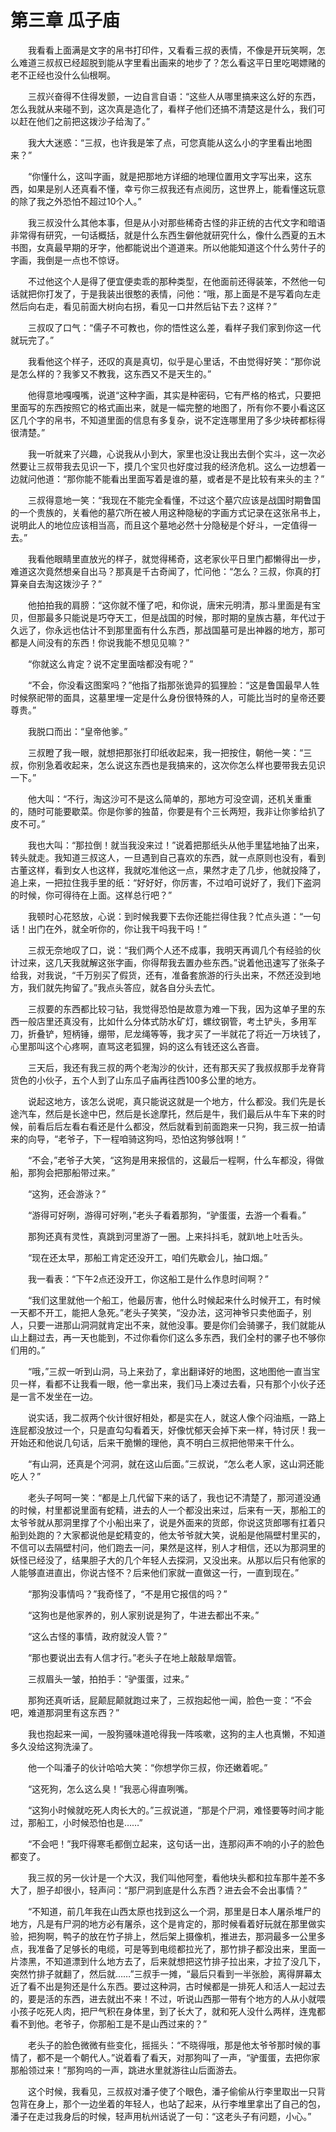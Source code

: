 # 第三章 瓜子庙


　　我看看上面满是文字的帛书打印件，又看看三叔的表情，不像是开玩笑啊，怎么难道三叔叔已经超脱到能从字里看出画来的地步了？怎么看这平日里吃喝嫖赌的老不正经也没什么仙根啊。

　　三叔兴奋得不住得发颤，一边自言自语：“这些人从哪里搞来这么好的东西，怎么我就从来碰不到，这次真是造化了，看样子他们还搞不清楚这是什么，我们可以赶在他们之前把这拨沙子给淘了。”

　　我大大迷惑：“三叔，也许我是笨了点，可您真能从这么小的字里看出地图来？”

　　“你懂什么，这叫字画，就是把那地方详细的地理位置用文字写出来，这东西，如果是别人还真看不懂，幸亏你三叔我还有点阅历，这世界上，能看懂这玩意的除了我之外恐怕不超过10个人。”

　　我三叔没什么其他本事，但是从小对那些稀奇古怪的非正统的古代文字和暗语非常得有研究，一句话概括，就是什么东西生僻他就研究什么，像什么西夏的五木书图，女真最早期的牙字，他都能说出个道道来。所以他能知道这个什么劳什子的字画，我倒是一点也不惊讶。

　　不过他这个人是得了便宜便卖乖的那种类型，在他面前还得装笨，不然他一句话就把你打发了，于是我装出很憨的表情，问他：“哦，那上面是不是写着向左走然后向右走，看见前面大树向右拐，看见一口井然后钻下去？这样？”

　　三叔叹了口气：“儒子不可教也，你的悟性这么差，看样子我们家到你这一代就玩完了。”

　　我看他这个样子，还叹的真是真切，似乎是心里话，不由觉得好笑：“那你说是怎么样的？我爹又不教我，这东西又不是天生的。”

　　他得意地嘎嘎嘴，说道“这种字画，其实是种密码，它有严格的格式，只要把里面写的东西按照它的格式画出来，就是一幅完整的地图了，所有你不要小看这区区几个字的帛书，不知道里面的信息有多复杂，说不定连哪里用了多少块砖都标得很清楚。”

　　我一听就来了兴趣，心说我从小到大，家里也没让我出去倒个实斗，这一次必然要让三叔带我去见识一下，摸几个宝贝也好度过我的经济危机。这么一边想着一边就问他道：“那你能不能看出里面写着是谁的墓，或者是不是比较有来头的主？”

　　三叔得意地一笑：“我现在不能完全看懂，不过这个墓穴应该是战国时期鲁国的一个贵族的，关看他的墓穴所在被人用这种隐秘的字画方式记录在这张帛书上，说明此人的地位应该相当高，而且这个墓地必然十分隐秘是个好斗，一定值得一去。”

　　我看他眼睛里直放光的样子，就觉得稀奇，这老家伙平日里门都懒得出一步，难道这次竟然想亲自出马？那真是千古奇闻了，忙问他：“怎么？三叔，你真的打算亲自去淘这拨沙子？”

　　他拍拍我的肩膀：“这你就不懂了吧，和你说，唐宋元明清，那斗里面是有宝贝，但那最多只能说是巧夺天工，但是战国的时候，那时期的皇族古墓，年代过于久远了，你永远也估计不到那里面有什么东西，那战国墓可是出神器的地方，那可都是人间没有的东西！你说我能不想见见嘛？”

　　“你就这么肯定？说不定里面啥都没有呢？”

　　“不会，你没看这图案吗？”他指了指那张诡异的狐狸脸：“这是鲁国最早人牲时候祭祀带的面具，这墓里埋一定是什么身份很特殊的人，可能比当时的皇帝还要尊贵。”

　　我脱口而出：“皇帝他爹。”

　　三叔瞪了我一眼，就想把那张打印纸收起来，我一把按住，朝他一笑：“三叔，你别急着收起来，怎么说这东西也是我搞来的，这次你怎么样也要带我去见识一下。”

　　他大叫：“不行，淘这沙可不是这么简单的，那地方可没空调，还机关重重的，随时可能要歇菜。你是你爹的独苗，你要是有个三长两短，我非让你爹给扒了皮不可。”

　　我也大叫：“那拉倒！就当我没来过！”说着把那纸头从他手里猛地抽了出来，转头就走。我知道三叔这人，一旦遇到自己喜欢的东西，就一点原则也没有，看到古董这样，看到女人也这样，我就吃准他这一点，果然才走了几步，他就投降了，追上来，一把拉住我手里的纸：“好好好，你厉害，不过咱可说好了，我们下盗洞的时候，你可得待在上面。这样总行吧？”

　　我顿时心花怒放，心说：到时候我要下去你还能拦得住我？忙点头道：“一句话！出门在外，就全听你的，你让我干吗我干吗！”

　　三叔无奈地叹了口，说：“我们两个人还不成事，我明天再调几个有经验的伙计过来，这几天我就解这张字画，你得帮我去置办些东西。”说着他迅速写了张条子给我，对我说，“千万别买了假货，还有，准备套旅游的行头出来，不然还没到地方，我们就先拘留了。”我点头答应，就各自分头去忙。

　　三叔要的东西都比较刁钻，我觉得恐怕是故意为难一下我，因为这单子里的东西一般店里还真没有，比如什么分体式防水矿灯，螺纹钢管，考土铲头，多用军刀，折叠铲，短柄锤，绷带，尼龙绳等等，我才买了一半就花了将近一万块钱了，心里那叫这个心疼啊，直骂这老狐狸，妈的这么有钱还这么吝啬。

　　三天后，我还有我三叔的两个老淘沙的伙计，还有那天买了我叔叔那手龙脊背货色的小伙子，五个人到了山东瓜子庙再往西100多公里的地方。

　　说起这地方，该怎么说呢，真只能说这就是一个地方，什么都没。我们先是长途汽车，然后是长途中巴，然后是长途摩托，然后是牛，我们最后从牛车下来的时候，前看后后左看右看还是什么都没，然后就看到前面跑来一只狗，我三叔一拍请来的向导，“老爷子，下一程咱骑这狗吗，恐怕这狗够戗啊！”

　　“不会，”老爷子大笑，“这狗是用来报信的，这最后一程啊，什么车都没，得做船，那狗会把那船带过来。”

　　“这狗，还会游泳？”

　　“游得可好咧，游得可好咧，”老头子看着那狗，“驴蛋蛋，去游一个看看。”

　　那狗还真有灵性，真跳到河里游了一圈。上来抖抖毛，就趴地上吐舌头。

　　“现在还太早，那船工肯定还没开工，咱们先歇会儿，抽口烟。”

　　我一看表：“下午2点还没开工，你这船工是什么作息时间啊？”

　　“我们这里就他一个船工，他最厉害，他什么时候起来什么时候开工，有时候一天都不开工，能把人急死。”老头子笑笑，“没办法，这河神爷只卖他面子，别人，只要一进那山洞洞就肯定出不来，就他没事。要是你们会骑骡子，我们就能从山上翻过去，再一天也能到，不过你看你们这么多东西，我们全村的骡子也不够你们用的。”

　　“哦，”三叔一听到山洞，马上来劲了，拿出翻译好的地图，这地图他一直当宝贝一样，看都不让我看一眼，他一拿出来，我们马上凑过去看，只有那个小伙子还是一言不发坐在一边。

　　说实话，我二叔两个伙计很好相处，都是实在人，就这人像个闷油瓶，一路上连屁都没放过一个，只是直勾勾看着天，好像忧郁天会掉下来一样，特讨厌！我一开始还和他说几句话，后来干脆懒的理他，真不明白三叔把他带来干什么。

　　“有山洞，还真是个河洞，就在这山后面。”三叔说，“怎么老人家，这山洞还能吃人？”

　　老头子呵呵一笑：“都是上几代留下来的话了，我也记不清楚了，那河道没通的时候，村里都说里面有蛇精，进去的人一个都没出来过，后来有一天，那船工的太爷爷就从那洞里撑了个小船出来了，说是外面来的货郎，你说这货郎哪有扛着只船到处跑的？大家都说他是蛇精变的，他太爷爷就大笑，说船是他隔壁村里买的，不信可以去隔壁村问，他们跑去一问，果然是这样，别人才相信，还以为那洞里的妖怪已经没了，结果胆子大的几个年轻人去探洞，又没出来。从那以后只有他家的人能够直进直出，你说古怪不？后来他们家就一直做这一行，一直到现在。”

　　“那狗没事情吗？”我奇怪了，“不是用它报信的吗？”

　　“这狗也是他家养的，别人家别说是狗了，牛进去都出不来。”

　　“这么古怪的事情，政府就没人管？”

　　“那也要说出去有人信才行。”老头子在地上敲敲旱烟管。

　　三叔眉头一皱，拍拍手：“驴蛋蛋，过来。”

　　那狗还真听话，屁颠屁颠就跑过来了，三叔抱起他一闻，脸色一变：“不会吧，难道那洞里有这东西？”

　　我也抱起来一闻，一股狗骚味道呛得我一阵咳嗽，这狗的主人也真懒，不知道多久没给这狗洗澡了。

　　他一个叫潘子的伙计哈哈大笑：“你想学你三叔，你还嫩着呢。”

　　“这死狗，怎么这么臭！”我恶心得直咧嘴。

　　“这狗小时候就吃死人肉长大的。”三叔说道，“那是个尸洞，难怪要等时间才能过，那船工，小时候恐怕也是……”

　　“不会吧！”我吓得寒毛都倒立起来，这句话一出，连那闷声不响的小子的脸色都变了。

　　我三叔的另一伙计是一个大汉，我们叫他阿奎，看他块头都和拉车那牛差不多大了，胆子却很小，轻声问：“那尸洞到底是什么东西？进去会不会出事情？”

　　“不知道，前几年我在山西太原也找到这么一个洞，那里是日本人屠杀堆尸的地方，凡是有尸洞的地方必有屠杀，这个是肯定的，那时候看着好玩就在那里做实验，把狗啊，鸭子的放在竹子排上，然后架上摄像机，推进去，那洞最多一公里多点，我准备了足够长的电缆，可是等到电缆都拉光了，那竹排子都没出来，里面一片漆黑，不知道漂到什么地方去了，后来就想把这竹排子拉出来，才拉了没几下，突然竹排子就翻了，然后就……”三叔手一摊，“最后只看到一半张脸，离得屏幕太近了看不出是狗还是什么东西。要过这种洞，古时候都是一排死人和活人一起过去的，要是活的东西，进去就出不来！不过，听说山西那一带有个地方的人从小就喂小孩子吃死人肉，把尸气积在身体里，到了长大了，就和死人没什么两样，连鬼都看不到他。老爷子，你那船工是不是山西过来的？”

　　老头子的脸色微微有些变化，摇摇头：“不晓得哦，那是他太爷爷那时候的事情了，都不是一个朝代人。”说着看了看天，对那狗叫了一声，“驴蛋蛋，去把你家那船领过来！”那狗呜的一声，跳进水里就游往山后面游去。

　　这个时候，我看见，三叔叔对潘子使了个眼色，潘子偷偷从行李里取出一只背包背在身上，那个一边坐着的年轻人，也站了起来，从行李堆里拿出了自己的包，潘子在走过我身后的时候，轻声用杭州话说了一句：“这老头子有问题，小心。”

